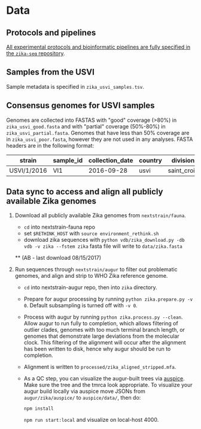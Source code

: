 # Data

## Protocols and pipelines

[All experimental protocols and bioinformatic pipelines are fully specified in the `zika-seq` repository](https://github.com/blab/zika-seq/).

## Samples from the USVI

Sample metadata is specified in `zika_usvi_samples.tsv`.

## Consensus genomes for USVI samples

Genomes are collected into FASTAS with "good" coverage (>80%) in `zika_usvi_good.fasta` and with "partial" coverage (50%-80%) in `zika_usvi_partial.fasta`. Genomes that have less than 50% coverage are in `zika_usvi_poor.fasta`, however they are not used in any analyses. FASTA headers are in the following format:

strain      | sample_id | collection_date | country | division    | location  | seq_platform |
----------- | --------- | --------------- | ------- | ----------- | --------- | ------------ |
USVI/1/2016 | VI1       | 2016-09-28      | usvi    | saint_croix | saint_croix | minion |

## Data sync to access and align all publicly available Zika genomes

1) Download all publicly available Zika genomes from `nextstrain/fauna`.

    * `cd` into nextstrain-fauna repo
    * set `$RETHINK_HOST` with `source environment_rethink.sh`
    * download zika sequences with `python vdb/zika_download.py -db vdb -v zika --fstem zika`
    fasta file will write to `data/zika.fasta`

    ** (AB - last download 08/15/2017)

2) Run sequences through `nextstrain/augur` to filter out problematic genomes, and align and strip to WHO Zika reference genome.

    * `cd` into nextstrain-augur repo, then into `zika` directory.
    * Prepare for augur processing by running `python zika.prepare.py -v 0`. Default subsampling is turned off with `-v 0`.
    * Process with augur by running `python zika.process.py --clean`. Allow augur to run fully to completion, which allows filtering of outlier clades, genomes with too much terminal branch length, or genomes that demonstrate large deviations from the molecular clock. This filtering of the alignment will occur after the alignment has been written to disk, hence why augur should be run to completion.
    * Alignment is written to `processed/zika_aligned_stripped.mfa`.
    * As a QC step, you can visualize the augur-built trees via [auspice](https://github.com/nextstrain/auspice). Make sure the tree and the tmrca look appropriate. To visualize your augur build locally via auspice move JSONs from `augur/zika/auspice/` to `auspice/data/`, then do:

      `npm install`

      `npm run start:local` and visualize on local-host 4000.

